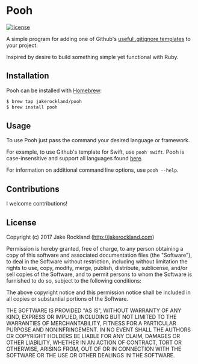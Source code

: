 # Pooh

[![license](https://img.shields.io/github/license/mashape/apistatus.svg)](https://github.com/jakerockland/Pooh/blob/master/LICENSE.md)

A simple program for adding one of Github's [useful .gitignore templates](https://github.com/github/gitignore) to your project.

Inspired by desire to build something simple yet functional with Ruby.

## Installation

Pooh can be installed with [Homebrew](https://brew.sh):

```bash
$ brew tap jakerockland/pooh
$ brew install pooh
```

## Usage

To use Pooh just pass the command your desired language or framework.

For example, to use Github's template for Swift, use `pooh swift`. Pooh is case-insensitive and support all languages found [here](https://github.com/github/gitignore).

For information on additional command line options, use `pooh --help`.

## Contributions

I welcome contributions!

## License

Copyright (c) 2017 Jake Rockland (http://jakerockland.com)

Permission is hereby granted, free of charge, to any person obtaining a copy of this software and associated documentation files (the "Software"), to deal in the Software without restriction, including without limitation the rights to use, copy, modify, merge, publish, distribute, sublicense, and/or sell copies of the Software, and to permit persons to whom the Software is furnished to do so, subject to the following conditions:

The above copyright notice and this permission notice shall be included in all copies or substantial portions of the Software.

THE SOFTWARE IS PROVIDED "AS IS", WITHOUT WARRANTY OF ANY KIND, EXPRESS OR IMPLIED, INCLUDING BUT NOT LIMITED TO THE WARRANTIES OF MERCHANTABILITY, FITNESS FOR A PARTICULAR PURPOSE AND NONINFRINGEMENT. IN NO EVENT SHALL THE AUTHORS OR COPYRIGHT HOLDERS BE LIABLE FOR ANY CLAIM, DAMAGES OR OTHER LIABILITY, WHETHER IN AN ACTION OF CONTRACT, TORT OR OTHERWISE, ARISING FROM, OUT OF OR IN CONNECTION WITH THE SOFTWARE OR THE USE OR OTHER DEALINGS IN THE SOFTWARE.

